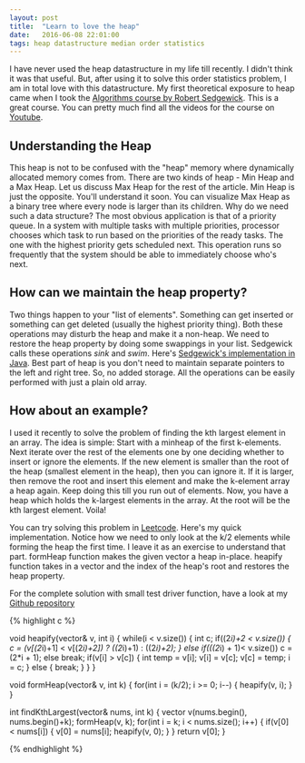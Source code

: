 ```yaml
---
layout: post
title:  "Learn to love the heap"
date:   2016-06-08 22:01:00
tags: heap datastructure median order statistics
---
```


I have never used the heap datastructure in my life till recently. I didn't think it was that useful. But, after using it to solve this order statistics problem, I am in total love with this datastructure. My first theoretical exposure to heap came when I took the [Algorithms course by Robert Sedgewick](algs4.cs.princeton.edu). This is a great course. You can pretty much find all the videos for the course on [Youtube](https://www.youtube.com/watch?v=YIFWCpquoS8&list=PLUX6FBiUa2g4YWs6HkkCpXL6ru02i7y3Q).

## Understanding the Heap

This heap is not to be confused with the "heap" memory where dynamically allocated memory comes from. There are two kinds of heap - Min Heap and a Max Heap. Let us discuss Max Heap for the rest of the article. Min Heap is just the opposite. You'll understand it soon. You can visualize Max Heap as a binary tree where every node is larger than its children. Why do we need such a data structure? The most obvious application is that of a priority queue. In a system with multiple tasks with multiple priorities, processor chooses which task to run based on the priorities of the ready tasks. The one with the highest priority gets scheduled next. This operation runs so frequently that the system should be able to immediately choose who's next. 

## How can we maintain the heap property?

Two things happen to your "list of elements". Something can get inserted or something can get deleted (usually the highest priority thing). Both these operations may disturb the heap and make it a non-heap. We need to restore the heap property by doing some swappings in your list. Sedgewick calls these operations *sink* and *swim*. Here's [Sedgewick's implementation in Java](http://algs4.cs.princeton.edu/24pq/MaxPQ.java.html). Best part of heap is you don't need to maintain separate pointers to the left and right tree. So, no added storage. All the operations can be easily performed with just a plain old array. 

## How about an example?

I used it recently to solve the problem of finding the kth largest element in an array. The idea is simple: Start with a minheap of the first k-elements. Next iterate over the rest of the elements one by one deciding whether to insert or ignore the elements. If the new element is smaller than the root of the heap (smallest element in the heap), then you can ignore it. If it is larger, then remove the root and insert this element and make the k-element array a heap again. Keep doing this till you run out of elements. Now, you have a heap which holds the k-largest elements in the array. At the root will be the kth largest element. Voila!

You can try solving this problem in [Leetcode](https://leetcode.com/problems/kth-largest-element-in-an-array/). Here's my quick implementation. Notice how we need to only look at the k/2 elements while forming the heap the first time. I leave it as an exercise to understand that part. formHeap function makes the given vector a heap in-place. heapify function takes in a vector and the index of the heap's root and restores the heap property.

For the complete solution with small test driver function, have a look at my [Github repository](https://github.com/MahadevanSrinivasan/cprograms/blob/master/topkusingheap.cpp)

{% highlight c %}

void heapify(vector<int>& v, int i)
{
  while(i < v.size())
  {
    int c;
    if((2*i)+2 < v.size()) {
      c = (v[(2*i)+1] < v[(2*i)+2]) ? ((2*i)+1) : ((2*i)+2);
    } else if(((2*i) + 1)< v.size())
      c = (2*i + 1);
    else break;
    if(v[i] > v[c]) {
      int temp = v[i];
      v[i] = v[c];
      v[c] = temp;
      i = c;
    } else {
      break;
    }
  }
}

void formHeap(vector<int>& v, int k)
{
  for(int i = (k/2); i >= 0; i--) {
    heapify(v, i);
  }
}

int findKthLargest(vector<int>& nums, int k) {
  vector<int> v(nums.begin(), nums.begin()+k);
  formHeap(v, k);
  for(int i = k; i < nums.size(); i++)
  {
    if(v[0] < nums[i])
    {
      v[0] = nums[i];
      heapify(v, 0);
    }
  }
  return v[0];
}

{% endhighlight %}
